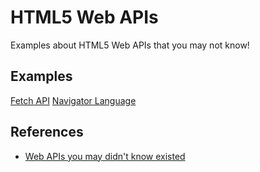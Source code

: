 # HTML5 Web APIs

Examples about HTML5 Web APIs that you may not know!

## Examples

[Fetch API](https://edysegura.github.com/html5-apis/fetch)
[Navigator Language](https://edysegura.github.com/html5-apis/navigator-language)

## References

- [Web APIs you may didn't know existed](https://www.youtube.com/watch?v=EZpdEljk5dY)